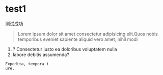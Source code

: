 # test1
测试成功
> Lorem ipsum dolor sit amet consectetur adipisicing elit.Quos nobis 
>temporibus eveniet sapiente aliquid vero amet, nihil modi
1. ? Consectetur iusto ea doloribus voluptatem nulla
2.  labore debitis assumenda?
```
Expedita, tempora i
ure.
```